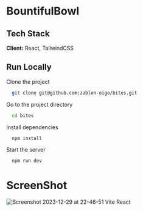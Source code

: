# BountifulBowl

## Tech Stack
**Client:** React, TailwindCSS
## Run Locally

Clone the project

```bash
  git clone git@github.com:zablon-oigo/bites.git
```

Go to the project directory

```bash
  cd bites
```

Install dependencies

```bash
  npm install
```

Start the server

```bash
  npm run dev
```

# ScreenShot

![Screenshot 2023-12-29 at 22-46-51 Vite React](https://github.com/zablon-oigo/bites/assets/143833326/ef88df19-da27-4c63-a620-ca64d17c57d3)
